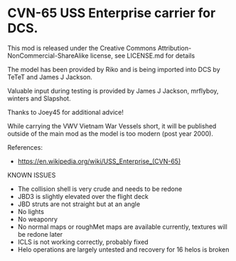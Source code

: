 # CVN-65 USS Enterprise carrier for DCS.

This mod is released under the Creative Commons Attribution-NonCommercial-ShareAlike license, see LICENSE.md for details

The model has been provided by Riko and is being imported into DCS by TeTeT and James J Jackson.

Valuable input during testing is provided by James J Jackson, mrflyboy, winters and Slapshot.

Thanks to Joey45 for additional advice!

While carrying the VWV Vietnam War Vessels short, it will be published outside of the main mod as the model is too modern (post year 2000).

References:
* https://en.wikipedia.org/wiki/USS_Enterprise_(CVN-65)


KNOWN ISSUES
* The collision shell is very crude and needs to be redone
* JBD3 is slightly elevated over the flight deck
* JBD struts are not straight but at an angle
* No lights
* No weaponry
* No normal maps or roughMet maps are available currently, textures will be redone later
* ICLS is not working correctly, probably fixed
* Helo operations are largely untested and recovery for 16 helos is broken